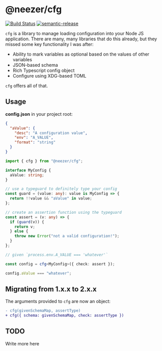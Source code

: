 # @neezer/cfg

[![Build Status](https://travis-ci.org/neezer/node-cfg.svg?branch=master)](https://travis-ci.org/neezer/node-cfg)
[![semantic-release](https://img.shields.io/badge/%20%20%F0%9F%93%A6%F0%9F%9A%80-semantic--release-e10079.svg)](https://github.com/semantic-release/semantic-release)

`cfg` is a library to manage loading configuration into your Node JS
application. There are many, many libraries that do this already, but they
missed some key functionality I was after:

- Ability to mark variables as optional based on the values of other variables
- JSON-based schema
- Rich Typescript config object
- Configure using XDG-based TOML

`cfg` offers all of that.

## Usage

**config.json** in your project root:

```json
{
  "aValue": {
    "desc": "A configuration value",
    "env": "A_VALUE",
    "format": "string"
  }
}
```

```ts
import { cfg } from "@neezer/cfg";

interface MyConfig {
  aValue: string;
}

// use a typeguard to definitely type your config
const guard = (value: any): value is MyConfig => {
  return !!value && "aValue" in value;
};

// create an assertion function using the typeguard
const assert = (v: any) => {
  if (guard(v)) {
    return v;
  } else {
    throw new Error("not a valid configuration!");
  }
};

// given `process.env.A_VALUE === 'whatever'`

const config = cfg<MyConfig>({ check: assert });

config.aValue === "whatever";
```

## Migrating from 1.x.x to 2.x.x

The arguments provided to `cfg` are now an object:

```diff
- cfg(givenSchemaMap, assertType)
+ cfg({ schema: givenSchemaMap, check: assertType })
```

## TODO

Write more here
